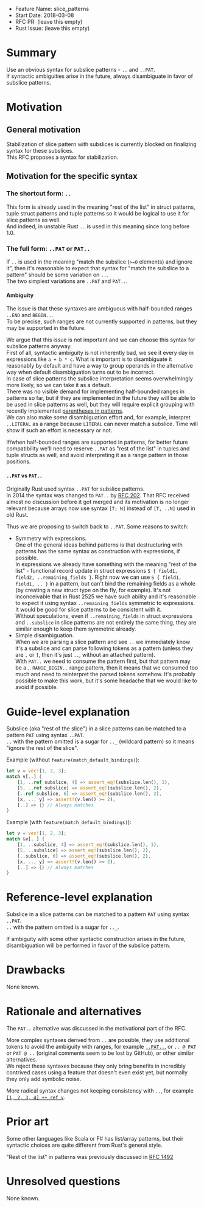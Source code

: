 - Feature Name: slice_patterns
- Start Date: 2018-03-08
- RFC PR: (leave this empty)
- Rust Issue: (leave this empty)

# Summary
[summary]: #summary

Use an obvious syntax for subslice patterns - `..` and `..PAT`.  
If syntactic ambiguities arise in the future, always disambiguate in favor of subslice patterns.

# Motivation
[motivation]: #motivation

## General motivation
Stabilization of slice pattern with subslices is currently blocked on finalizing syntax for
these subslices.  
This RFC proposes a syntax for stabilization.

## Motivation for the specific syntax

### The shortcut form: `..`

This form is already used in the meaning "rest of the list" in struct patterns, tuple struct
patterns and tuple patterns so it would be logical to use it for slice patterns as well.  
And indeed, in unstable Rust `..` is used in this meaning since long before 1.0.

### The full form: `..PAT` or `PAT..`

If `..` is used in the meaning "match the subslice (`>=0` elements) and ignore it", then it's
reasonable to expect that syntax for "match the subslice to a pattern" should be some variation
on `..`.  
The two simplest variations are `..PAT` and `PAT..`.

#### Ambiguity

The issue is that these syntaxes are ambiguous with half-bounded ranges `..END` and `BEGIN..`.  
To be precise, such ranges are not currently supported in patterns, but they may be supported in
the future.

We argue that this issue is not important and we can choose this syntax for subslice patterns
anyway.  
First of all, syntactic ambiguity is not inherently bad, we see it every day in expressions like
`a + b * c`. What is important is to disambiguate it reasonably by default and have a way to
group operands in the alternative way when default disambiguation turns out to be incorrect.  
In case of slice patterns the subslice interpretation seems overwhelmingly more likely, so we
can take it as a default.  
There was no visible demand for implementing half-bounded ranges in patterns so far, but if they
are implemented in the future they will be able to be used in slice patterns as well, but they
will require explicit grouping with recently implemented
[parentheses in patterns](https://github.com/rust-lang/rust/pull/48500).  
We can also make *some* disambiguation effort and, for example, interpret `..LITERAL` as a
range because `LITERAL` can never match a subslice. Time will show if such an effort is necessary
or not.

If/when half-bounded ranges are supported in patterns, for better future compatibility we'll need
to reserve `..PAT` as "rest of the list" in tuples and tuple structs as well, and avoid interpreting
it as a range pattern in those positions.

#### `..PAT` vs `PAT..`

Originally Rust used syntax `..PAT` for subslice patterns.  
In 2014 the syntax was changed to `PAT..` by [RFC 202](https://github.com/rust-lang/rfcs/pull/202).
That RFC received almost no discussion before it got merged and its motivation is no longer
relevant because arrays now use syntax `[T; N]` instead of `[T, ..N]` used in old Rust.

Thus we are proposing to switch back to `..PAT`.
Some reasons to switch:
- Symmetry with expressions.  
One of the general ideas behind patterns is that destructuring with
patterns has the same syntax as construction with expressions, if possible.  
In expressions we already have something with the meaning "rest of the list" - functional record
update in struct expressions `S { field1, field2, ..remaining_fields }`.
Right now we can use `S { field1, field1, .. }` in a pattern, but can't bind the remaining fields
as a whole (by creating a new struct type on the fly, for example). It's not inconceivable that
in Rust 2525 we have such ability and it's reasonable to expect it using syntax `..remaining_fields`
symmetric to expressions. It would be good for slice patterns to be consistent with it.  
Without speculations, even if `..remaining_fields` in struct expressions and `..subslice` in slice
patterns are not entirely the same thing, they are similar enough to keep them symmetric already.
- Simple disambiguation.  
When we are parsing a slice pattern and see `..` we immediately know it's
a subslice and can parse following tokens as a pattern (unless they are `,` or `]`, then it's just
`..`, without an attached pattern).  
With `PAT..` we need to consume the pattern first, but that pattern may be a... `RANGE_BEGIN..`
range pattern, then it means that we consumed too much and need to reinterpret the parsed tokens
somehow. It's probably possible to make this work, but it's some headache that we would like to
avoid if possible.

# Guide-level explanation
[guide-level-explanation]: #guide-level-explanation

Subslice (aka "rest of the slice") in a slice patterns can be matched to a pattern `PAT` using
syntax `..PAT`.  
`..` with the pattern omitted is a sugar for `.._` (wildcard pattern) so it means
"ignore the rest of the slice".

Example (without `feature(match_default_bindings)`):
```rust
let v = vec![1, 2, 3];
match v[..] {
    [1, ..ref subslice, 4] => assert_eq!(subslice.len(), 1),
    [5, ..ref subslice] => assert_eq!(subslice.len(), 2),
    [..ref subslice, 6] => assert_eq!(subslice.len(), 2),
    [x, .., y] => assert!(v.len() >= 2),
    [..] => {} // Always matches
}
```
Example (with `feature(match_default_bindings)`):
```rust
let v = vec![1, 2, 3];
match &v[..] {
    [1, ..subslice, 4] => assert_eq!(subslice.len(), 1),
    [5, ..subslice] => assert_eq!(subslice.len(), 2),
    [..subslice, 6] => assert_eq!(subslice.len(), 2),
    [x, .., y] => assert!(v.len() >= 2),
    [..] => {} // Always matches
}
```

# Reference-level explanation
[reference-level-explanation]: #reference-level-explanation

Subslice in a slice patterns can be matched to a pattern `PAT` using syntax `..PAT`.  
`..` with the pattern omitted is a sugar for `.._`.

If ambiguity with some other syntactic construction arises in the future, disambiguation will be
performed in favor of the subslice pattern.

# Drawbacks
[drawbacks]: #drawbacks

None known.

# Rationale and alternatives
[alternatives]: #alternatives

The `PAT..` alternative was discussed in the motivational part of the RFC.

More complex syntaxes derived from `..` are possible, they use additional tokens to avoid the
ambiguity with ranges, for example
[`..PAT..`](https://github.com/rust-lang/rust/issues/23121#issuecomment-301485132), or
`.. @ PAT` or `PAT @ ..` (original comments seem to be lost by GitHub), or other similar
alternatives.  
We reject these syntaxes because they only bring benefits in incredibly contrived cases using a
feature that doesn't even exist yet, but normally they only add symbolic noise.

More radical syntax changes not keeping consistency with `..`, for example
[`[1, 2, 3, 4] ++ ref v`](https://github.com/rust-lang/rust/issues/23121#issuecomment-289220169).

# Prior art
[prior-art]: #prior-art

Some other languages like Scala or F# has list/array patterns, but their
syntactic choices are quite different from Rust's general style.

"Rest of the list" in patterns was previously discussed in
[RFC 1492](https://github.com/rust-lang/rfcs/pull/1492)

# Unresolved questions
[unresolved]: #unresolved-questions

None known.

